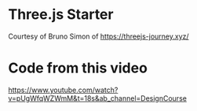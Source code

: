 # Three.js Starter
Courtesy of Bruno Simon of https://threejs-journey.xyz/

# Code from this video
https://www.youtube.com/watch?v=pUgWfqWZWmM&t=18s&ab_channel=DesignCourse
